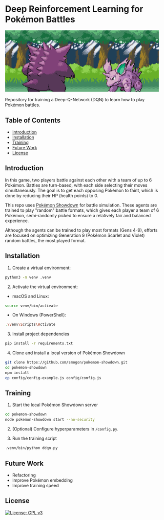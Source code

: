 # Deep Reinforcement Learning for Pokémon Battles

![Pokémon battling.](banner.jpg)

Repository for training a Deep-Q-Network (DQN) to learn how to play Pokémon battles. 

## Table of Contents

- [Introduction](#introduction)
- [Installation](#installation)
- [Training](#training)
- [Future Work](#future-work)
- [License](#license)

## Introduction

In this game, two players battle against each other with a team of up to 6 Pokémon. Battles are turn-based, with each side selecting their moves simultaneously. The goal is to get each opposing Pokémon to faint, which is done by reducing their HP (health points) to 0.

This repo uses [Pokémon Showdown](https://pokemonshowdown.com/) for battle simulation. These agents are trained to play "random" battle formats, which gives each player a team of 6 Pokémon, semi-randomly picked to ensure a relatively fair and balanced experience. 

Although the agents can be trained to play most formats (Gens 4-9), efforts are focused on optimizing Generation 9 (Pokémon Scarlet and Violet) random battles, the most played format.

## Installation

1. Create a virtual environment:
```bash
python3 -m venv .venv
```

2. Activate the virtual environment:
- macOS and Linux:
```bash
source venv/bin/activate
```
- On Windows (PowerShell):

```bash
.\venv\Scripts\Activate
```

3. Install project dependencies
```bash
pip install -r requirements.txt
```

4. Clone and install a local version of Pokémon Showdown

```bash
git clone https://github.com/smogon/pokemon-showdown.git
cd pokemon-showdown
npm install
cp config/config-example.js config/config.js
```

## Training

1. Start the local Pokémon Showdown server

```bash
cd pokemon-showdown
node pokemon-showdown start --no-security
```

2. (Optional) Configure hyperparameters in `/config.py`.

3. Run the training script

```bash
.venv/bin/python ddqn.py
```

## Future Work

- Refactoring
- Improve Pokémon embedding
- Improve training speed

## License

[![License: GPL v3](https://img.shields.io/badge/License-GPLv3-blue.svg)](https://www.gnu.org/licenses/gpl-3.0)
